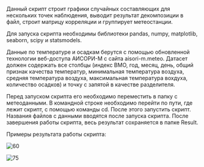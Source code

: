 Данный скрипт строит графики случайных составляющих для нескольких точек наблюдения, выводит результат декомпозиции в файл, строит матрицу корреляции и группирует метеостанции.

Для запуска скрипта необходимы библиотеки pandas, numpy, matplotlib, seaborn, scipy и statsmodels.

Данные по температуре и осадкам берутся с помощью обновленной технологии веб-доступа АИСОРИ-М с сайта aisori-m.meteo. Датасет должен содержать все столбцы (индекс ВМО, год, месяц, день, общий признак качества температур, минимальная температура воздуха, средняя температура воздуха, максимальная температура вохдуха, количество осадков) и точку с запятой в качестве разделителя.

Перед запуском скрипта его необходимо переместить в папку с метеоданными. В командной строке необходимо перейти по пути, где лежит скрипт, с помощью команды cd. После этого запустить скрипт. Названия файлов с данными вводятся после запуска скрипта. После завершения работы скрипта, весь результат сохраняется в папке Result.

Примеры результата работы скрипта:

![60](https://user-images.githubusercontent.com/83878144/184534225-65eeb540-fbb7-4174-a74d-cd1efd15ad29.png)

![75](https://user-images.githubusercontent.com/83878144/184534239-b50d14f7-0f25-4e5b-b893-60f99df03ae5.png)
